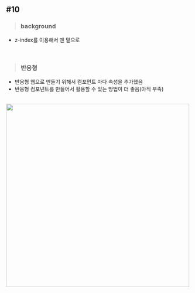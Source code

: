 ## #10


>### background
- z-index를 이용해서 맨 밑으로

<br>

> ### 반응형
  - 반응형 웹으로 만들기 위해서 컴포먼트 마다 속성을 추가했음
  - 반응형 컴포넌트를 만들어서 활용할 수 있는 방법이 더 좋음(아직 부족)

<br>




<img src= "https://raw.githubusercontent.com/Dev-jwJeong/TIL/master/Practice_CSS/img/%2310.gif" width = "500px">
